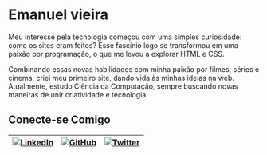 
# Emanuel vieira
Meu interesse pela tecnologia começou com uma simples curiosidade: como os sites eram feitos? Esse fascínio logo se transformou em uma paixão por programação, o que me levou a explorar HTML e CSS.

Combinando essas novas habilidades com minha paixão por filmes, séries e cinema, criei meu primeiro site, dando vida às minhas ideias na web. Atualmente, estudo Ciência da Computação, sempre buscando novas maneiras de unir criatividade e tecnologia.





## Conecte-se Comigo

| [![LinkedIn](https://img.shields.io/badge/LinkedIn-0077B5?style=for-the-badge&logo=linkedin&logoColor=white)](https://linkedin.com/in/seu-perfil) | [![GitHub](https://img.shields.io/badge/GitHub-181717?style=for-the-badge&logo=github&logoColor=white)](https://github.com/seu-usuario) | [![Twitter](https://img.shields.io/badge/Twitter-1DA1F2?style=for-the-badge&logo=twitter&logoColor=white)](https://twitter.com/seu-usuario) |
| --- | --- | --- |


